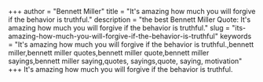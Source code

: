 +++
author = "Bennett Miller"
title = "It's amazing how much you will forgive if the behavior is truthful."
description = "the best Bennett Miller Quote: It's amazing how much you will forgive if the behavior is truthful."
slug = "its-amazing-how-much-you-will-forgive-if-the-behavior-is-truthful"
keywords = "It's amazing how much you will forgive if the behavior is truthful.,bennett miller,bennett miller quotes,bennett miller quote,bennett miller sayings,bennett miller saying,quotes, sayings,quote, saying, motivation"
+++
It's amazing how much you will forgive if the behavior is truthful.

